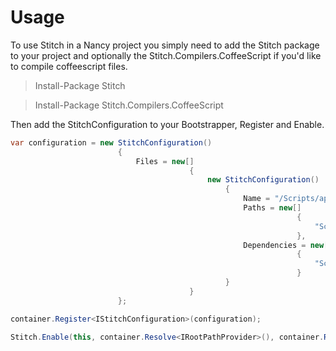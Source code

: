 # Usage
To use Stitch in a Nancy project you simply need to add the Stitch package to your project and optionally the Stitch.Compilers.CoffeeScript if you'd like to compile coffeescript files.

> Install-Package Stitch

> Install-Package Stitch.Compilers.CoffeeScript

Then add the StitchConfiguration to your Bootstrapper, Register and Enable.

```csharp
var configuration = new StitchConfiguration()
                        {
                            Files = new[]
                                        {
                                            new StitchConfiguration()
                                                {
                                                    Name = "/Scripts/app.stitch",
                                                    Paths = new[]
                                                                {
                                                                    "Scripts/App"
                                                                },
                                                    Dependencies = new[]
                                                                {
                                                                    "Scripts/jquery.js"
                                                                }
                                                }
                                        }
                        };

container.Register<IStitchConfiguration>(configuration);

Stitch.Enable(this, container.Resolve<IRootPathProvider>(), container.Resolve<IStitchConfiguration>());
```

